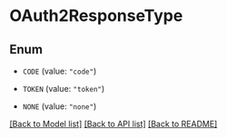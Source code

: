 # OAuth2ResponseType

## Enum


* `CODE` (value: `"code"`)

* `TOKEN` (value: `"token"`)

* `NONE` (value: `"none"`)


[[Back to Model list]](../README.md#documentation-for-models) [[Back to API list]](../README.md#documentation-for-api-endpoints) [[Back to README]](../README.md)


